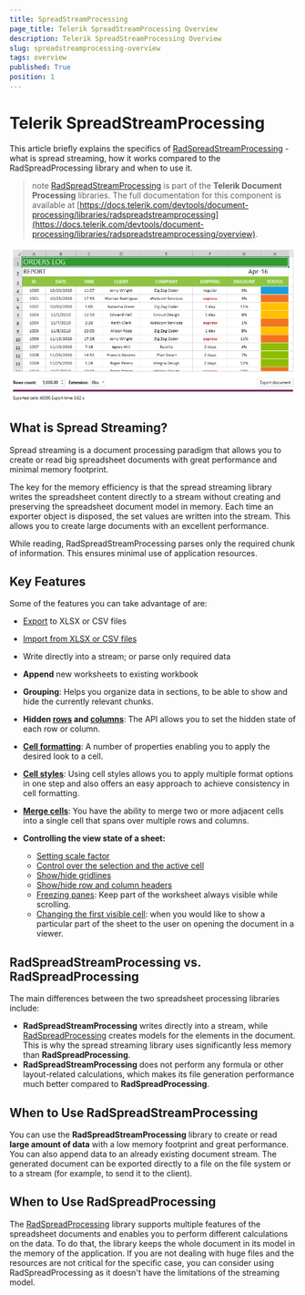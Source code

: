 ```yaml
---
title: SpreadStreamProcessing
page_title: Telerik SpreadStreamProcessing Overview
description: Telerik SpreadStreamProcessing Overview
slug: spreadstreamprocessing-overview
tags: overview
published: True
position: 1
---
```


# Telerik SpreadStreamProcessing

This article briefly explains the specifics of <a href = "https://www.telerik.com/blazor-ui/spreadstreamprocessing" target="_blank">RadSpreadStreamProcessing</a> - what is spread streaming, how it works compared to the RadSpreadProcessing library and when to use it.

>note <a href = "https://www.telerik.com/blazor-ui/spreadstreamprocessing" target="_blank">RadSpreadStreamProcessing</a> is part of the **Telerik Document Processing** libraries. The full documentation for this component is available at [https://docs.telerik.com/devtools/document-processing/libraries/radspreadstreamprocessing](https://docs.telerik.com/devtools/document-processing/libraries/radspreadstreamprocessing/overview).


![SpreadStreamProcessing Fast Export image](images/SpreadStreamProcessing-Overview_01.png)


## What is Spread Streaming?

Spread streaming is a document processing paradigm that allows you to create or read big spreadsheet documents with great performance and minimal memory footprint. 

The key for the memory efficiency is that the spread streaming library writes the spreadsheet content directly to a stream without creating and preserving the spreadsheet document model in memory. Each time an exporter object is disposed, the set values are written into the stream. This allows you to create large documents with an excellent performance.

While reading, RadSpreadStreamProcessing parses only the required chunk of information. This ensures minimal use of application resources.

## Key Features


Some of the features you can take advantage of are:

* [Export](https://docs.telerik.com/devtools/document-processing/libraries/radspreadstreamprocessing/export) to XLSX or CSV files

* [Import from XLSX or CSV files](https://docs.telerik.com/devtools/document-processing/libraries/radspreadstreamprocessing/import)

* Write directly into a stream; or parse only required data

* **Append** new worksheets to existing workbook

* **Grouping**: Helps you organize data in sections, to be able to show and hide the currently relevant chunks.

* **Hidden [rows](https://docs.telerik.com/devtools/document-processing/libraries/radspreadstreamprocessing/model/row) and [columns](https://docs.telerik.com/devtools/document-processing/libraries/radspreadstreamprocessing/model/column)**: The API allows you to set the hidden state of each row or column.

* [**Cell formatting**](https://docs.telerik.com/devtools/document-processing/libraries/radspreadstreamprocessing/model/cells#set-a-format): A number of properties enabling you to apply the desired look to a cell.

* [**Cell styles**](https://docs.telerik.com/devtools/document-processing/libraries/radspreadstreamprocessing/features/cell-styles): Using cell styles allows you to apply multiple format options in one step and also offers an easy approach to achieve consistency in cell formatting.

* [**Merge cells**](https://docs.telerik.com/devtools/document-processing/libraries/radspreadstreamprocessing/model/cells#merge-cells): You have the ability to merge two or more adjacent cells into a single cell that spans over multiple rows and columns.

* **Controlling the view state of a sheet:**
	* [Setting scale factor](https://docs.telerik.com/devtools/document-processing/libraries/radspreadstreamprocessing/features/worksheet-view-exporter#scale-a-document)
	* [Control over the selection and the active cell](https://docs.telerik.com/devtools/document-processing/libraries/radspreadstreamprocessing/features/worksheet-view-exporter#add-selection-to-a-document)
	* [Show/hide gridlines](https://docs.telerik.com/devtools/document-processing/libraries/radspreadstreamprocessing/features/worksheet-view-exporter#hide-grid-lines-and-row-or-column-headers)
	* [Show/hide row and column headers](https://docs.telerik.com/devtools/document-processing/libraries/radspreadstreamprocessing/features/worksheet-view-exporter#ide-grid-lines-and-row-or-column-headers)
	* [Freezing panes](https://docs.telerik.com/devtools/document-processing/libraries/radspreadstreamprocessing/features/worksheet-view-exporter#freeze-panes): Keep part of the worksheet always visible while scrolling.
	* [Changing the first visible cell](https://docs.telerik.com/devtools/document-processing/libraries/radspreadstreamprocessing/features/worksheet-view-exporter#change-the-first-visible-cell): when you would like to show a particular part of the sheet to the user on opening the document in a viewer.

## RadSpreadStreamProcessing vs. RadSpreadProcessing

The main differences between the two spreadsheet processing libraries include:

* __RadSpreadStreamProcessing__ writes directly into a stream, while [RadSpreadProcessing](https://docs.telerik.com/devtools/document-processing/libraries/radspreadprocessing/overview) creates models for the elements in the document. This is why the spread streaming library uses significantly less memory than __RadSpreadProcessing__.
* __RadSpreadStreamProcessing__ does not perform any formula or other layout-related calculations, which makes its file generation performance much better compared to __RadSpreadProcessing__.


## When to Use RadSpreadStreamProcessing

You can use the __RadSpreadStreamProcessing__ library to create or read __large amount of data__ with a low memory footprint and great performance. You can also append data to an already existing document stream. The generated document can be exported directly to a file on the file system or to a stream (for example, to send it to the client).

## When to Use RadSpreadProcessing

The [RadSpreadProcessing](https://docs.telerik.com/devtools/document-processing/libraries/radspreadprocessing/overview) library supports multiple features of the spreadsheet documents and enables you to perform different calculations on the data. To do that, the library keeps the whole document in its model in the memory of the application. If you are not dealing with huge files and the resources are not critical for the specific case, you can consider using RadSpreadProcessing as it doesn't have the limitations of the streaming model. 
